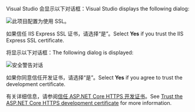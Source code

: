 
<span data-ttu-id="a1914-101">Visual Studio 会显示以下对话框：</span><span class="sxs-lookup"><span data-stu-id="a1914-101">Visual Studio displays the following dialog:</span></span>

![此项目配置为使用 SSL。](~/getting-started/_static/trustCert.png)

<span data-ttu-id="a1914-105">如果信任 IIS Express SSL 证书，请选择“是”。</span><span class="sxs-lookup"><span data-stu-id="a1914-105">Select **Yes** if you trust the IIS Express SSL certificate.</span></span>

<span data-ttu-id="a1914-106">将显示以下对话框：</span><span class="sxs-lookup"><span data-stu-id="a1914-106">The following dialog is displayed:</span></span>

![安全警告对话](~/getting-started/_static/cert.png)

<span data-ttu-id="a1914-108">如果你同意信任开发证书，请选择“是”。</span><span class="sxs-lookup"><span data-stu-id="a1914-108">Select **Yes** if you agree to trust the development certificate.</span></span>

<span data-ttu-id="a1914-109">有关详细信息，请参阅[信任 ASP.NET Core HTTPS 开发证书](xref:security/enforcing-ssl#trust-the-aspnet-core-https-development-certificate-on-windows-and-macos)。</span><span class="sxs-lookup"><span data-stu-id="a1914-109">See [Trust the ASP.NET Core HTTPS development certificate](xref:security/enforcing-ssl#trust-the-aspnet-core-https-development-certificate-on-windows-and-macos) for more information.</span></span>